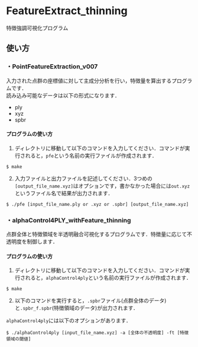 # FeatureExtract_thinning
特徴強調可視化プログラム

## 使い方

### ・PointFeatureExtraction_v007
入力された点群の座標値に対して主成分分析を行い，特徴量を算出するプログラムです．  
読み込み可能なデータは以下の形式になります．
- ply
- xyz
- spbr

#### プログラムの使い方
1. ディレクトリに移動して以下のコマンドを入力してください．コマンドが実行されると，```pfe```という名前の実行ファイルが作成されます．
```
$ make
```
2. 入力ファイルと出力ファイルを記述してください．3つめの```[output_file_name.xyz]```はオプションです，書かなかった場合には```out.xyz```というファイル名で結果が出力されます．
```
$ ./pfe [input_file_name.ply or .xyz or .spbr] [output_file_name.xyz]
```

### ・alphaControl4PLY_withFeature_thinning
点群全体と特徴領域を半透明融合可視化するプログラムです．特徴量に応じて不透明度を制御します．

#### プログラムの使い方
1. ディレクトリに移動して以下のコマンドを入力してください．コマンドが実行されると，```alphaControl4ply```という名前の実行ファイルが作成されます．
```
$ make
```

2. 以下のコマンドを実行すると，```.spbr```ファイル(点群全体のデータ)と```.spbr_f.spbr```(特徴領域のデータ)が出力されます．


```alphaControl4ply```には以下のオプションがあります．

```
$ ./alphaControl4ply [input_file_name.xyz] -a [全体の不透明度] -ft [特徴領域の閾値]
```
